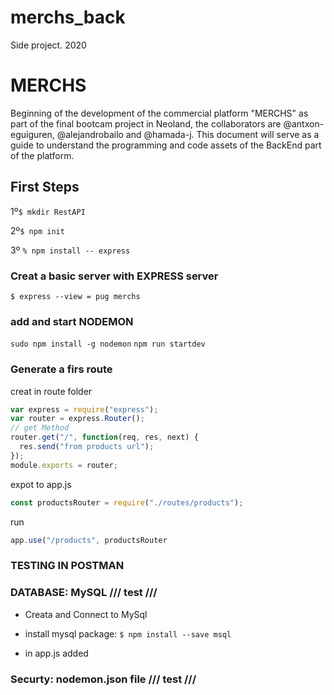 # merchs_back
Side project. 2020

# MERCHS

Beginning of the development of the commercial platform "MERCHS" as part of the final bootcam project in Neoland, the collaborators are @antxon-eguiguren, @alejandrobailo and @hamada-j. This document will serve as a guide to understand the programming and code assets of the BackEnd part of the platform.

## First Steps

1º`$ mkdir RestAPI`

2º`$ npm init`

3º `% npm install -- express`

### Creat a basic server with EXPRESS server

`$ express --view = pug merchs`

### add and start NODEMON

`sudo npm install -g nodemon`
`npm run startdev`

### Generate a firs route

creat in route folder

```javascript
var express = require("express");
var router = express.Router();
// get Method
router.get("/", function(req, res, next) {
  res.send("from products url");
});
module.exports = router;
```

expot to app.js

```javascript
const productsRouter = require("./routes/products");
```

run

```javascript
app.use("/products", productsRouter
```

### TESTING IN POSTMAN

### DATABASE: MySQL /// test ///

- Creata and Connect to MySql

- install mysql package: `$ npm install --save msql`
- in app.js added

### Securty: nodemon.json file /// test ///

